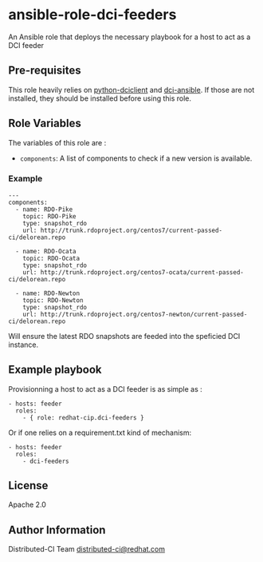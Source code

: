 # ansible-role-dci-feeders

An Ansible role that deploys the necessary playbook for a host to act as a DCI feeder


## Pre-requisites

This role heavily relies on [python-dciclient]() and [dci-ansible]().
If those are not installed, they should be installed before using this role.


## Role Variables


The variables of this role are :

  * `components`: A list of components to check if a new version is available.


### Example

```
---
components:
  - name: RDO-Pike
    topic: RDO-Pike
    type: snapshot_rdo
    url: http://trunk.rdoproject.org/centos7/current-passed-ci/delorean.repo

  - name: RDO-Ocata
    topic: RDO-Ocata
    type: snapshot_rdo
    url: http://trunk.rdoproject.org/centos7-ocata/current-passed-ci/delorean.repo

  - name: RDO-Newton
    topic: RDO-Newton
    type: snapshot_rdo
    url: http://trunk.rdoproject.org/centos7-newton/current-passed-ci/delorean.repo
```

Will ensure the latest RDO snapshots are feeded into the speficied DCI instance.


## Example playbook

Provisionning a host to act as a DCI feeder is as simple as :

```
- hosts: feeder
  roles:
    - { role: redhat-cip.dci-feeders }
```

Or if one relies on a requirement.txt kind of mechanism:

```
- hosts: feeder
  roles:
    - dci-feeders
```


## License

Apache 2.0

## Author Information

Distributed-CI Team  <distributed-ci@redhat.com>
